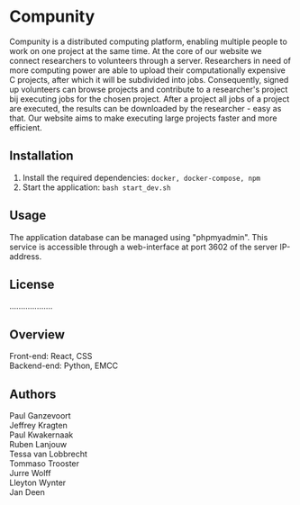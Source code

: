 # Compunity

Compunity is a distributed computing platform, enabling multiple people to work on one project at the same time. At the core of our website we connect researchers to volunteers through a server. Researchers in need of more computing power are able to upload their computationally expensive C projects, after which it will be subdivided into jobs. Consequently, signed up volunteers can browse projects and contribute to a researcher's project bij executing jobs for the chosen project. After a project all jobs of a project are executed, the results can be downloaded by the researcher - easy as that. Our website aims to make executing large projects faster and more efficient.

## Installation

1. Install the required dependencies: `docker, docker-compose, npm`
2. Start the application: `bash start_dev.sh`

## Usage

The application database can be managed using "phpmyadmin". This service is accessible through a web-interface at port
3602 of the server IP-address. 

## License

...................

## Overview

Front-end: React, CSS  
Backend-end: Python, EMCC

## Authors
Paul Ganzevoort  
Jeffrey Kragten   
Paul Kwakernaak  
Ruben Lanjouw  
Tessa van Lobbrecht  
Tommaso Trooster  
Jurre Wolff  
Lleyton Wynter  
Jan Deen  
